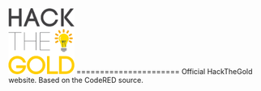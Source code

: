 <img src="images/HackTheGold-Dark.png" width="130">
======================
Official HackTheGold website. Based on the CodeRED source.
